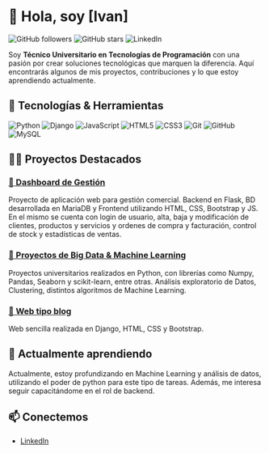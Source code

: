 # 👋 Hola, soy [Ivan]

![GitHub followers](https://img.shields.io/github/followers/IvanEFibiger?style=social)
![GitHub stars](https://img.shields.io/github/stars/IvanEFibiger?style=social)
![LinkedIn](https://img.shields.io/badge/LinkedIn-Profile-blue?style=flat&logo=linkedin&link=https://www.linkedin.com/in/ivan-fibiger/)


Soy **Técnico Universitario en Tecnologías de Programación** con una pasión por crear soluciones tecnológicas que marquen la diferencia. Aquí encontrarás algunos de mis proyectos, contribuciones y lo que estoy aprendiendo actualmente.

## 🚀 Tecnologías & Herramientas

![Python](https://img.shields.io/badge/Python-3776AB?style=for-the-badge&logo=python&logoColor=white)
![Django](https://img.shields.io/badge/Django-092E20?style=for-the-badge&logo=django&logoColor=white)
![JavaScript](https://img.shields.io/badge/JavaScript-F7DF1E?style=for-the-badge&logo=javascript&logoColor=black)
![HTML5](https://img.shields.io/badge/HTML5-E34F26?style=for-the-badge&logo=html5&logoColor=white)
![CSS3](https://img.shields.io/badge/CSS3-1572B6?style=for-the-badge&logo=css3&logoColor=white)
![Git](https://img.shields.io/badge/Git-F05032?style=for-the-badge&logo=git&logoColor=white)
![GitHub](https://img.shields.io/badge/GitHub-181717?style=for-the-badge&logo=github&logoColor=white)
![MySQL](https://img.shields.io/badge/MySQL-4479A1?style=for-the-badge&logo=mysql&logoColor=white)


## 🧑‍💻 Proyectos Destacados

### [🔗 Dashboard de Gestión](https://github.com/IvanEFibiger/DashboardProyectoInformatico1)
Proyecto de aplicación web para gestión comercial. Backend en Flask, BD desarrollada en MariaDB y Frontend utilizando HTML, CSS, Bootstrap y JS. En el mismo se cuenta con login de usuario, alta, baja y modificación de clientes, productos y servicios y ordenes de compra y facturación, control de stock y estadísticas de ventas.

### [🔗 Proyectos de Big Data & Machine Learning](https://github.com/IvanEFibiger/BDyML)
Proyectos universitarios realizados en Python, con librerías como Numpy, Pandas, Seaborn y scikit-learn, entre otras. Análisis exploratorio de Datos, Clustering, distintos algoritmos de Machine Learning.

### [🔗 Web tipo blog](https://github.com/IvanEFibiger/web-empresarial-django/)
Web sencilla realizada en Django, HTML, CSS y Bootstrap.

## 🌱 Actualmente aprendiendo

Actualmente, estoy profundizando en Machine Learning y análisis de datos, utilizando el poder de python para este tipo de tareas. Además, me interesa seguir capacitándome en el rol de backend.

## 📫 Conectemos

- [LinkedIn](https://www.linkedin.com/in/ivan-fibiger/)
